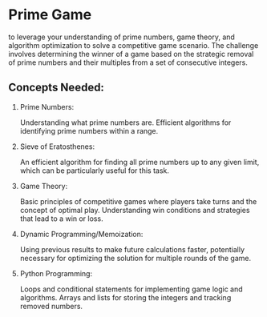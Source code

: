 # Prime Game

to leverage your understanding of prime numbers, game theory, and algorithm optimization to solve a competitive game scenario. The challenge involves determining the winner of a game based on the strategic removal of prime numbers and their multiples from a set of consecutive integers.

## Concepts Needed:

1. Prime Numbers:

    Understanding what prime numbers are.
Efficient algorithms for identifying prime numbers within a range.

2. Sieve of Eratosthenes:

    An efficient algorithm for finding all prime numbers up to any given limit, which can be particularly useful for this task.

3. Game Theory:

    Basic principles of competitive games where players take turns and the concept of optimal play.
Understanding win conditions and strategies that lead to a win or loss.

4. Dynamic Programming/Memoization:

    Using previous results to make future calculations faster, potentially necessary for optimizing the solution for multiple rounds of the game.

5. Python Programming:

    Loops and conditional statements for implementing game logic and algorithms.
Arrays and lists for storing the integers and tracking removed numbers.
